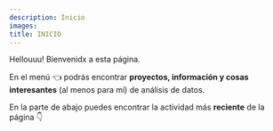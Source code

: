 ```yaml
---
description: Inicio
images:
title: INICIO
---
```


Hellouuu! Bienvenidx a esta página.  

En el menú :point_left: podrás encontrar **proyectos, información y cosas interesantes** (al menos para mí) de análisis de datos.

En la parte de abajo puedes encontrar la actividad más **reciente** de la página :point_down:

